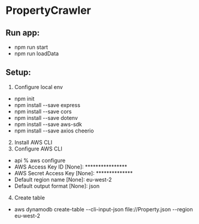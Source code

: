 # PropertyCrawler
## Run app:
* npm run start
* npm run loadData

## Setup:
1. Configure local env
* npm init
* npm install --save express  
* npm install --save cors 
* npm install --save dotenv
* npm install --save aws-sdk 
* npm install --save axios cheerio
2. Install AWS CLI 
3. Configure AWS CLI
* api % aws configure
* AWS Access Key ID [None]: ****************
* AWS Secret Access Key [None]: **************
* Default region name [None]: eu-west-2
* Default output format [None]: json
4. Create table 
* aws dynamodb create-table --cli-input-json file://Property.json  --region eu-west-2